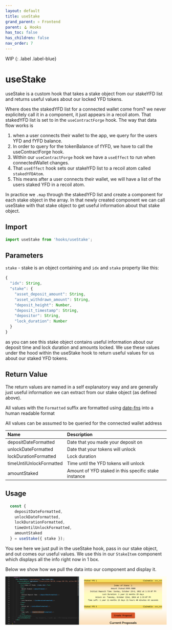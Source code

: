 ```yaml
---
layout: default
title: useStake
grand_parent: ⚛️ Frontend
parent: 🪝 Hooks
has_toc: false
has_children: false
nav_order: 7
---
```


WIP
{: .label .label-blue}
# useStake

useStake is a custom hook that takes a stake object from our stakeYFD list and returns useful values about our locked YFD tokens.

Where does the stakedYFD list for a connected wallet come from? we never explicitely call it in a component, it just appears in a recoil atom.
That stakedYFD list is set to in the `useContractForge` hook. The way that data flow works is 
1. when a user connects their wallet to the app, we query for the users YFD and fYFD balance. 
2. In order to query for the tokenBalance of fYFD, we have to call the useContractForge hook.
3. Within our `useContractForge` hook we have a `useEffect` to run when connectedWallet changes.
4. That `useEffect` hook sets our stakeYFD list to a recoil atom called `stakedYFDAtom`.
5. This means after a user connects their wallet, we will have a list of the users staked YFD in a recoil atom.

In practice we `.map` through the stakedYFD list and create a component for each stake object in the array.
In that newly created component we can call useStake with that stake object to get useful information about that stake object.

## Import

```js
import useStake from 'hooks/useStake';
```

## Parameters

`stake` - stake is an object containing and `idx` and `stake` property like this:

```js
{
  "idx": String,
  "stake": {
    "asset_deposit_amount": String,
    "asset_withdrawn_amount": String,
    "deposit_height": Number,
    "deposit_timestamp": String,
    "depositor": String,
    "lock_duration": Number
  }
}
```
as you can see this stake object contains useful information about our deposit time and lock duration and amounts locked. We use these values under the hood within the useStake hook to return useful values for us about our staked YFD tokens.

## Return Value

The return values are named in a self explanatory way and are generally just useful information we can extract from our stake object (as defined above).

All values with the `Formatted` suffix are formatted using [date-fns](https://date-fns.org/) into a human readable format

All values can be assumed to be queried for the connected wallet address

| Name                      | Description                                           |
|:--------------------------|:------------------------------------------------------|
| depositDateFormatted      | Date that you made your deposit on                    |
| unlockDateFormatted       | Date that your tokens will unlock                     |
| lockDurationFormatted     | Lock duration                                         |
| timeUntilUnlockFormatted  | Time until the YFD tokens will unlock                 |
| amountStaked              | Amount of YFD staked in this specific stake instance  |


## Usage

```js
  const {
    depositDateFormatted,
    unlockDateFormatted,
    lockDurationFormatted,
    timeUntilUnlockFormatted,
    amountStaked
  } = useStake({ stake });
```  

You see here we just pull in the useStake hook, pass in our stake object, and out comes our useful values. We use this in our `StakeItem` component which displays all the info right now in 1 box.

Below we show how we pull the data into our component and display it.

![useStakeUsage](/assets/images/frontend/useStake/useStakeUsage.png)